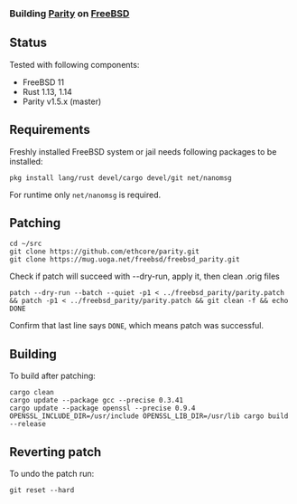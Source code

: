 ### Building [Parity](https://github.com/ethcore/parity) on [FreeBSD](https://www.freebsd.org)

## Status
Tested with following components:
- FreeBSD 11
- Rust 1.13, 1.14
- Parity v1.5.x (master)

## Requirements
Freshly installed FreeBSD system or jail needs following packages to be installed:
```shell
pkg install lang/rust devel/cargo devel/git net/nanomsg
```
For runtime only `net/nanomsg` is required.

## Patching

```shell
cd ~/src
git clone https://github.com/ethcore/parity.git
git clone https://mug.uoga.net/freebsd/freebsd_parity.git
```

Check if patch will succeed with --dry-run, apply it, then clean .orig files
```shell
patch --dry-run --batch --quiet -p1 < ../freebsd_parity/parity.patch && patch -p1 < ../freebsd_parity/parity.patch && git clean -f && echo DONE
```
Confirm that last line says `DONE`, which means patch was successful.

## Building
To build after patching:
```shell
cargo clean
cargo update --package gcc --precise 0.3.41
cargo update --package openssl --precise 0.9.4
OPENSSL_INCLUDE_DIR=/usr/include OPENSSL_LIB_DIR=/usr/lib cargo build --release
```

## Reverting patch
To undo the patch run:
```shell
git reset --hard
```
